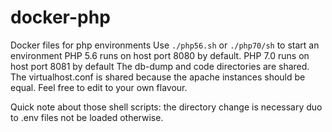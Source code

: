 # docker-php
Docker files for php environments
Use ```./php56.sh``` or ```./php70/sh``` to start an environment
PHP 5.6 runs on host port 8080 by default.
PHP 7.0 runs on host port 8081 by default
The db-dump and code directories are shared.
The virtualhost.conf is shared because the apache instances should be equal.
Feel free to edit to your own flavour.

Quick note about those shell scripts: the directory change is necessary duo to .env files not be loaded otherwise.
